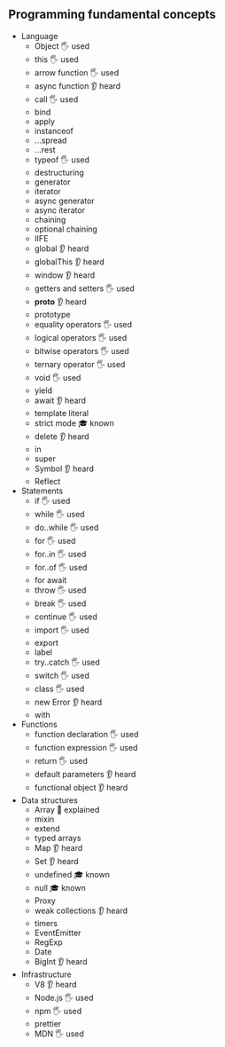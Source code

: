 ## Programming fundamental concepts

- Language
  - Object 🖐️ used
  - this 🖐️ used
  - arrow function 🖐️ used
  - async function 👂 heard
  - call 🖐️ used
  - bind
  - apply
  - instanceof
  - ...spread
  - ...rest
  - typeof 🖐️ used
  - destructuring
  - generator
  - iterator
  - async generator
  - async iterator
  - chaining
  - optional chaining
  - IIFE
  - global 👂 heard
  - globalThis 👂 heard
  - window 👂 heard
  - getters and setters 🖐️ used
  - __proto__ 👂 heard
  - prototype
  - equality operators 🖐️ used
  - logical operators 🖐️ used
  - bitwise operators 🖐️ used
  - ternary operator 🖐️ used
  - void 🖐️ used
  - yield
  - await 👂 heard
  - template literal
  - strict mode 🎓 known
  - delete 👂 heard
  - in
  - super
  - Symbol 👂 heard
  - Reflect
- Statements
  - if 🖐️ used
  - while 🖐️ used
  - do..while 🖐️ used
  - for 🖐️ used
  - for..in 🖐️ used
  - for..of 🖐️ used
  - for await
  - throw 🖐️ used
  - break 🖐️ used
  - continue 🖐️ used
  - import 🖐️ used
  - export
  - label
  - try..catch 🖐️ used
  - switch 🖐️ used
  - class 🖐️ used
  - new Error 👂 heard
  - with
- Functions
  - function declaration 🖐️ used
  - function expression 🖐️ used
  - return 🖐️ used
  - default parameters 👂 heard
  - functional object 👂 heard
- Data structures
  - Array 🙋 explained
  - mixin
  - extend
  - typed arrays
  - Map 👂 heard
  - Set 👂 heard
  - undefined 🎓 known
  - null 🎓 known
  - Proxy 
  - weak collections 👂 heard
  - timers
  - EventEmitter
  - RegExp
  - Date
  - BigInt 👂 heard
- Infrastructure
  - V8 👂 heard
  - Node.js 🖐️ used
  - npm 🖐️ used
  - prettier
  - MDN 🖐️ used
